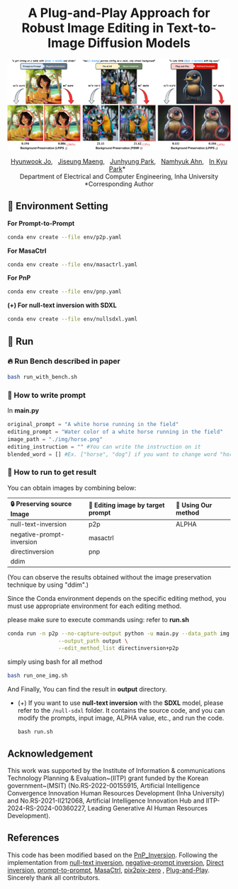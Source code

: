<div align="center">

# A Plug-and-Play Approach for Robust Image Editing in Text-to-Image Diffusion Models

![main_figure](asset/first_figure.jpg)

[Hyunwook Jo](https://github.com/ugiugi0823/), &nbsp; [Jiseung Maeng](https://github.com/js43o/), &nbsp; [Junhyung Park](https://github.com/kevin20012), &nbsp; [Namhyuk Ahn](https://gcl-inha.github.io/), &nbsp; [In Kyu Park](https://sites.google.com/view/vcl-lab/)\* &nbsp; </br>
Department of Electrical and Computer Engineering, Inha University</br>
\*Corresponding Author


</div>

## 🌱 Environment Setting

**For Prompt-to-Prompt**

```bash
conda env create --file env/p2p.yaml
```

**For MasaCtrl**

```bash
conda env create --file env/masactrl.yaml
```

**For PnP**

```bash
conda env create --file env/pnp.yaml
```

**(+) For null-text inversion with SDXL**

```bash
conda env create --file env/nullsdxl.yaml
```

## 🚀 Run

### 🔥 Run Bench described in paper

```bash
bash run_with_bench.sh
```

### 📝 How to write prompt

In **main.py**

```python
original_prompt = "A white horse running in the field"
editing_prompt = "Water color of a white horse running in the field"
image_path = "./img/horse.png"
editing_instruction = "" #You can write the instruction on it
blended_word = [] #Ex. ["horse", "dog"] if you want to change word "horse" in source prompt to word "dog" in target prompt
```

### 🎯 How to run to get result

You can obtain images by combining below:

| 🔒 Preserving source Image | 🎨 Editing image by target prompt | 🚀 Using Our method |
| :------------------------- | :-------------------------------- | :------------------ |
| null-text-inversion        | p2p                               | ALPHA               |
| negative-prompt-inversion  | masactrl                          |
| directinversion            | pnp                               |
| ddim                       |                                   |

(You can observe the results obtained without the image preservation technique by using "ddim".)

Since the Conda environment depends on the specific editing method, you must use appropriate environment for each editing method.

please make sure to execute commands using:
refer to **run.sh**

```bash
conda run -n p2p --no-capture-output python -u main.py --data_path img \
                --output_path output \
                --edit_method_list directinversion+p2p
```

simply using bash for all method

```bash
bash run_one_img.sh
```

And Finally, You can find the result in **output** directory.

- (+) If you want to use **null-text inversion** with the **SDXL** model, please refer to the `/null-sdxl` folder. It contains the source code, and you can modify the prompts, input image, ALPHA value, etc., and run the code.

  ```
  bash run.sh
  ```

## Acknowledgement
This work was supported by the Institute of Information \& communications Technology Planning \& Evaluation~(IITP) grant funded by the Korean government~(MSIT) (No.RS-2022-00155915, Artificial Intelligence Convergence Innovation Human Resources Development (Inha University) and  No.RS-2021-II212068, Artificial Intelligence Innovation Hub and IITP-2024-RS-2024-00360227, Leading Generative AI Human Resources Development).


## References
This code has been modified based on the [PnP_Inversion](https://github.com/cure-lab/PnPInversion/tree/main).
Following the implementation from [null-text inversion](https://github.com/google/prompt-to-prompt/#null-text-inversion-for-editing-real-images), [negative-prompt inversion](https://arxiv.org/abs/2305.16807), [Direct inversion](https://arxiv.org/abs/2310.01506), [prompt-to-prompt](https://github.com/google/prompt-to-prompt), [MasaCtrl](https://github.com/TencentARC/MasaCtrl), [pix2pix-zero](https://github.com/pix2pixzero/pix2pix-zero) , [Plug-and-Play](https://github.com/MichalGeyer/plug-and-play).
Sincerely thank all contributors.